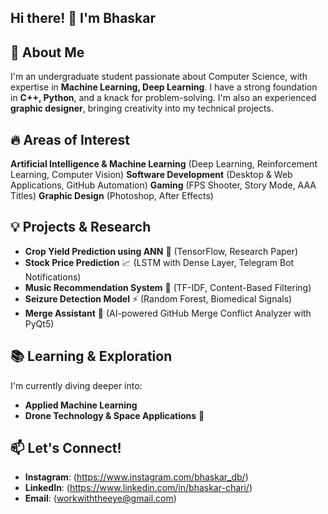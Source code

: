 ## Hi there! 👋 I'm Bhaskar

##  🚀 About Me
I'm an undergraduate student passionate about Computer Science, with expertise in **Machine Learning, Deep Learning**. I have a strong foundation in **C++, Python**, and a knack for problem-solving. I'm also an experienced **graphic designer**, bringing creativity into my technical projects.

## 🔥 Areas of Interest
**Artificial Intelligence & Machine Learning** (Deep Learning, Reinforcement Learning, Computer Vision)
**Software Development** (Desktop & Web Applications, GitHub Automation)
**Gaming** (FPS Shooter, Story Mode, AAA Titles)
**Graphic Design** (Photoshop, After Effects)

## 💡 Projects & Research
- **Crop Yield Prediction using ANN** 🌾 (TensorFlow, Research Paper)
- **Stock Price Prediction** 📈 (LSTM with Dense Layer, Telegram Bot Notifications)
- **Music Recommendation System** 🎵 (TF-IDF, Content-Based Filtering)
- **Seizure Detection Model** ⚡ (Random Forest, Biomedical Signals)
- **Merge Assistant** 🤖 (AI-powered GitHub Merge Conflict Analyzer with PyQt5)

## 📚 Learning & Exploration
I'm currently diving deeper into:
- **Applied Machine Learning**
- **Drone Technology & Space Applications** 🚀

## 📫 Let's Connect!
- **Instagram**: (https://www.instagram.com/bhaskar_db/)
- **LinkedIn**: (https://www.linkedin.com/in/bhaskar-chari/)
- **Email**: (workwiththeeye@gmail.com)

